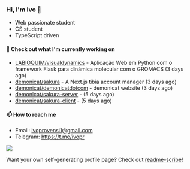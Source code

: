 ### Hi, I'm Ivo 👋

* Web passionate student
* CS student
* TypeScript driven

#### 👷 Check out what I'm currently working on

- [LABIOQUIM/visualdynamics](https://github.com/LABIOQUIM/visualdynamics) - Aplicação Web em Python com o framework Flask para dinâmica molecular com o GROMACS (3 days ago)
- [demonicat/sakura](https://github.com/demonicat/sakura) - A Next.js tibia account manager (3 days ago)
- [demonicat/demonicatdotcom](https://github.com/demonicat/demonicatdotcom) - demonicat website (3 days ago)
- [demonicat/sakura-server](https://github.com/demonicat/sakura-server) -  (5 days ago)
- [demonicat/sakura-client](https://github.com/demonicat/sakura-client) -  (5 days ago)

#### 📫 How to reach me

- Email: [ivoprovensi1@gmail.com](mailto://ivoprovensi1@gmail.com)
- Telegram: https://t.me/ivopr

![](https://github-readme-stats.vercel.app/api/top-langs/?username=ivopr&layout=compact&theme=react)

Want your own self-generating profile page? Check out [readme-scribe](https://github.com/muesli/readme-scribe)!
